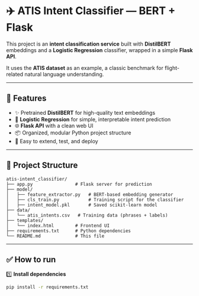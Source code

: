 # ✈️ ATIS Intent Classifier — BERT + Flask

This project is an **intent classification service** built with **DistilBERT** embeddings and a **Logistic Regression** classifier, wrapped in a simple **Flask API**.

It uses the **ATIS dataset** as an example, a classic benchmark for flight-related natural language understanding.

---

## 🚀 Features

- ✨ Pretrained **DistilBERT** for high-quality text embeddings
- 🧠 **Logistic Regression** for simple, interpretable intent prediction
- 🌐 **Flask API** with a clean web UI
- 📦 Organized, modular Python project structure
- 🧪 Easy to extend, test, and deploy

---

## 📂 Project Structure
```
atis-intent_classifier/
├── app.py                # Flask server for prediction
├── model/
│   ├── feature_extractor.py   # BERT-based embedding generator
│   ├── cls_train.py           # Training script for the classifier
│   ├── intent_model.pkl       # Saved scikit-learn model
├── data/
│   └── atis_intents.csv   # Training data (phrases + labels)
├── templates/
│   └── index.html        # Frontend UI
├── requirements.txt      # Python dependencies
└── README.md             # This file
```

---

## ✅ How to run

1️⃣ **Install dependencies**
```bash
pip install -r requirements.txt
